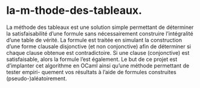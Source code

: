 # la-m-thode-des-tableaux.

La méthode des tableaux est une solution simple permettant de déterminer la satisfaisabilité d’une formule sans nécessairement construire l’intégralité 
d’une table de vérité. La formule est traitée en simulant la construction d’une forme clausale disjonctive (et non conjonctive) 
afin de déterminer si chaque clause obtenue est contradictoire. Si une clause (conjonctive) est satisfaisable, alors la formule l’est également. 
Le but de ce projet est d’implanter cet algorithme en OCaml ainsi qu’une méthode permettant de tester empiri- quement vos résultats à l’aide de formules construites (pseudo-)aléatoirement.
